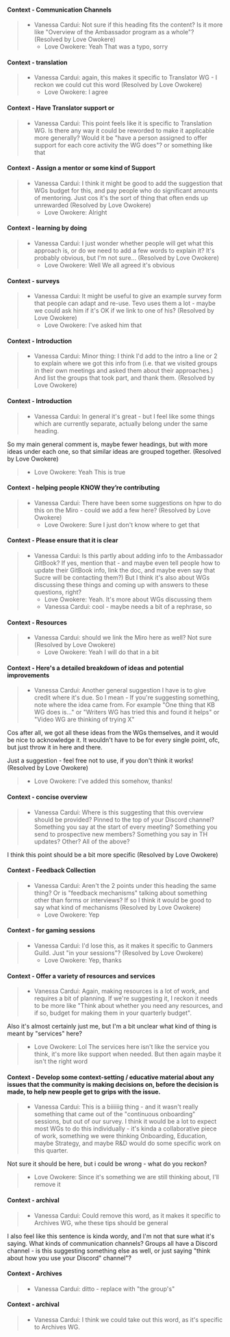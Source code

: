 #### Context - Communication Channels
> * Vanessa Cardui: Not sure if this heading fits the content? Is it more like "Overview of the Ambassador program as a whole"? (Resolved by Love Owokere)
>   - Love Owokere: Yeah
That was a typo, sorry
> 
#### Context - translation
> * Vanessa Cardui: again, this makes it specific to Translator WG - I reckon we could cut this word (Resolved by Love Owokere)
>   - Love Owokere: I agree
> 
#### Context - Have Translator support or
> * Vanessa Cardui: This point feels like it is specific to Translation WG. Is there any way it could be reworded to make it applicable more generally?
Would it be "have a person assigned to offer support for each core activity the WG does"? or something like that
> 
#### Context - Assign a mentor or some kind of Support
> * Vanessa Cardui: I think it might be good to add the suggestion that WGs budget for this, and pay people who do significant amounts of mentoring. Just cos it's the sort of thing that often ends up unrewarded (Resolved by Love Owokere)
>   - Love Owokere: Alright
> 
#### Context - learning by doing
> * Vanessa Cardui: I just wonder whether people will get what this approach is, or do we need to add a few words to explain it? It's probably obvious, but I'm not sure... (Resolved by Love Owokere)
>   - Love Owokere: Well
We all agreed it's obvious
> 
#### Context - surveys
> * Vanessa Cardui: It might be useful to give an example survey form that people can adapt and re-use. Tevo uses them a lot - maybe we could ask him if it's OK if we link to one of his? (Resolved by Love Owokere)
>   - Love Owokere: I've asked him that
> 
#### Context - Introduction
> * Vanessa Cardui: Minor thing: I think I'd add to the intro a line or 2 to explain where we got this info from (i.e. that we visited groups in their own meetings and asked them about their approaches.) And list the groups that took part, and thank them. (Resolved by Love Owokere)
> 
#### Context - Introduction
> * Vanessa Cardui: In general it's great - but I feel like some things which are currently separate, actually belong under the same heading. 

So my main general comment is, maybe fewer headings, but with more ideas under each one, so that similar ideas are grouped together. (Resolved by Love Owokere)
>   - Love Owokere: Yeah
This is true
> 
#### Context - helping people KNOW they’re contributing
> * Vanessa Cardui: There have been some suggestions on hpw to do this on the Miro - could we add a few here? (Resolved by Love Owokere)
>   - Love Owokere: Sure
I just don't know where to get that
> 
#### Context - Please ensure that it is clear
> * Vanessa Cardui: Is this partly about adding info to the Ambassador GitBook? If yes, mention that - and maybe even tell people how to update their GitBook info, link the doc, and maybe even say that Sucre will be contacting them?) 
But I think it's also about WGs discussing these things and coming up with answers to these questions, right?
>   - Love Owokere: Yeah. It's more about WGs discussing them
>   - Vanessa Cardui: cool - maybe needs a bit of a rephrase, so
> 
#### Context - Resources
> * Vanessa Cardui: should we link the Miro here as well? Not sure (Resolved by Love Owokere)
>   - Love Owokere: Yeah
I will do that in a bit
> 
#### Context - Here&#39;s a detailed breakdown of ideas and potential improvements
> * Vanessa Cardui: Another general suggestion I have is to give credit where it's due.
So I mean - If you're suggesting something, note where the idea came from. For example "One thing that KB WG does is..." or "Writers WG has tried this and found it helps" or "Video WG are thinking of trying X"

Cos after all, we got all these ideas from the WGs themselves, and it would be nice to acknowledge it. It wouldn't have to be for every single point, ofc, but just throw it in here and there.

Just a suggestion - feel free not to use, if you don't think it works! (Resolved by Love Owokere)
>   - Love Owokere: I've added this somehow, thanks!
> 
#### Context - concise overview
> * Vanessa Cardui: Where is this suggesting that this overview should be provided?
Pinned to the top of your Discord channel?
Something you say at the start of every meeting?
Something you send to prospective new members?
Something you say in TH updates?
Other?
All of the above?

I think this point should be a bit more specific (Resolved by Love Owokere)
> 
#### Context - Feedback Collection
> * Vanessa Cardui: Aren't the 2 points under this heading the same thing? Or is "feedback mechanisms" talking about something other than forms or interviews? If so I think it would be good to say what kind of mechanisms (Resolved by Love Owokere)
>   - Love Owokere: Yep
> 
#### Context - for gaming sessions
> * Vanessa Cardui: I'd lose this, as it makes it specific to Ganmers Guild. Just "in your sessions"? (Resolved by Love Owokere)
>   - Love Owokere: Yep, thanks
> 
#### Context - Offer a variety of resources and services
> * Vanessa Cardui: Again, making resources is a lot of work, and requires a bit of planning. If we're suggesting it, I reckon it needs to be more like "Think about whether you need any resources, and if so, budget for making them in your quarterly budget". 

Also it's almost certainly just me, but I'm a bit unclear what kind of thing is meant by "services" here?
>   - Love Owokere: Lol
The services here isn't like the service you think, it's more like support when needed. But then again maybe it isn't the right word
> 
#### Context - Develop some context-setting / educative material about any issues that the community is making decisions on, before the decision is made, to help new people get to grips with the issue.
> * Vanessa Cardui: This is a biiiiiig thing - and it wasn't really something that came out of the "continuous onboarding" sessions, but out of our survey. I think it would be a lot to expect most WGs to do this individually - it's kinda a collaborative piece of work, something we were thinking Onboarding, Education, maybe Strategy, and maybe R&D would do some specific work on this quarter.

Not sure it should be here, but i could be wrong - what do you reckon?
>   - Love Owokere: Since it's something we are still thinking about, I'll remove it
> 
#### Context - archival
> * Vanessa Cardui: Could remove this word, as it makes it specific to Archives WG, whe these tips should be general

I also feel like this sentence is kinda wordy, and I'm not that sure what it's saying. What kinds of communication channels? Groups all have a Discord channel - is this suggesting something else as well, or just saying "think about how you use your Discord" channel"?
> 
#### Context - Archives
> * Vanessa Cardui: ditto - replace with "the group's"
> 
#### Context - archival
> * Vanessa Cardui: I think we could take out this word, as it's specific to Archives WG.
> 
